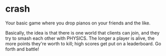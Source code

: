 # crash
Your basic game where you drop pianos on your friends and the like.

Basically, the idea is that there is one world that clients can join, and they try to smash each other with PHYSICS. The longer a player is alive, the more points they're worth to kill; high scores get put on a leaderboard. Go forth and battle!
